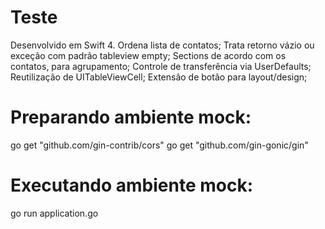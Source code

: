 # Teste

Desenvolvido em Swift 4.
Ordena lista de contatos;
Trata retorno vázio ou exceção com padrão tableview empty;
Sections de acordo com os contatos, para agrupamento;
Controle de transferência via UserDefaults;
Reutilização de UITableViewCell;
Extensão de botão para layout/design;

# Preparando ambiente mock:

go get "github.com/gin-contrib/cors"
go get "github.com/gin-gonic/gin"

# Executando ambiente mock:

go run application.go
